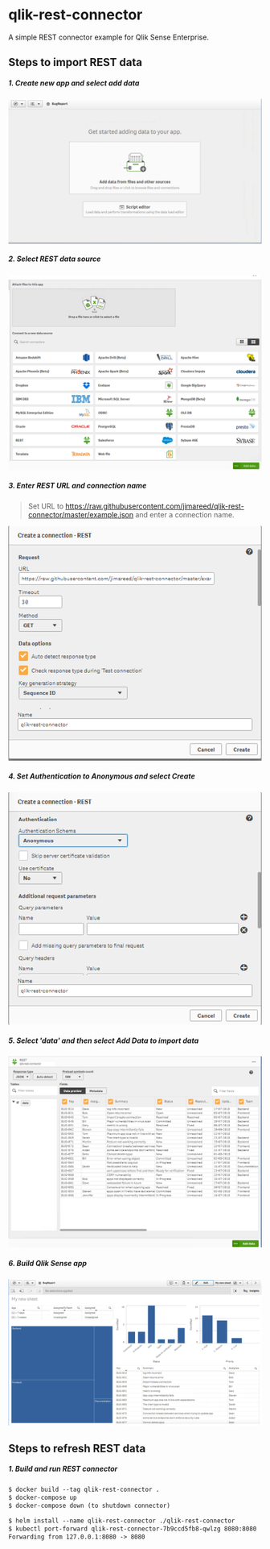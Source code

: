 # qlik-rest-connector

A simple REST connector example for Qlik Sense Enterprise.

## Steps to import REST data

##### 1. Create new app and select add data

![Create new app](./doc/add-data.png)

##### 2. Select REST data source

![Connect to data source](./doc/connect-to-data-source.png)

##### 3. Enter REST URL and connection name
> Set URL to https://raw.githubusercontent.com/jimareed/qlik-rest-connector/master/example.json and enter a connection name.

![Create Connection](./doc/create-connection.png)

##### 4. Set Authentication to Anonymous and select Create

![Create Connection authentication](./doc/create-connection-authentication.png)


##### 5. Select 'data' and then select Add Data to import data

![Import data](./doc/import-data.png)

##### 6. Build Qlik Sense app
![Bug report app](./doc/bug-report-app.png)


## Steps to refresh REST data
##### 1. Build and run REST connector
```
$ docker build --tag qlik-rest-connector .
$ docker-compose up
$ docker-compose down (to shutdown connector)
```

```
$ helm install --name qlik-rest-connector ./qlik-rest-connector
$ kubectl port-forward qlik-rest-connector-7b9ccd5fb8-qwlzg 8080:8080
Forwarding from 127.0.0.1:8080 -> 8080
```
